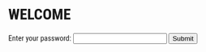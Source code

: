<!DOCTYPE html>
<html></html>
<head>
    <title>BLACKROCK ROBOTICS EMPLOYEE PORTAL</title>
    <link href='https://fonts.googleapis.com/css?family=Roboto Condensed' rel='stylesheet'>
<style>
body {
    font-family: 'Roboto Condensed';font-size: 15px;
}
</style>
    <meta charset="UTF-8">
    <meta http-equiv="X-UA-Compatible" content="IE=edge">
    <meta name="viewport" content="width=device-width, initial-scale=1.0">
    <link rel="stylesheet" href="Untitled-4.css">
    <h1> WELCOME </h1>
</head>

<body>
<form>
    <label for="pswd">Enter your password: </label>
    <input type="password" id="pswd">
    <input type="button" value="Submit" onclick="checkPswd();" />
</form>
<!--Function to check password the already set password is admin-->
<script type="text/javascript">
    function checkPswd() {
        var confirmPassword = "admin";
        var password = document.getElementById("pswd").value;
        if (password == confirmPassword) {
             window.location="Untitled-2.html";
        }
        else{
            alert("Passwords do not match.");
        }
    }
</script>
</body>
</html>

